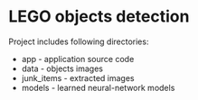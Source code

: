 # LEGO objects detection

Project includes following directories:
- app - application source code
- data - objects images
- junk_items - extracted images
- models - learned neural-network models